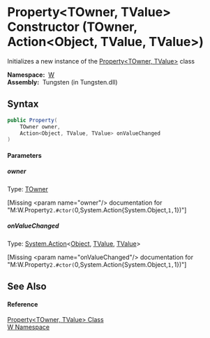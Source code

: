 Property&lt;TOwner, TValue> Constructor (TOwner, Action&lt;Object, TValue, TValue>)
===================================================================================
   Initializes a new instance of the [Property&lt;TOwner, TValue>][1] class

  **Namespace:**  [W][2]  
  **Assembly:**  Tungsten (in Tungsten.dll)

Syntax
------

```csharp
public Property(
	TOwner owner,
	Action<Object, TValue, TValue> onValueChanged
)
```

#### Parameters

##### *owner*
Type: [TOwner][1]  

[Missing &lt;param name="owner"/> documentation for "M:W.Property`2.#ctor(`0,System.Action{System.Object,`1,`1})"]


##### *onValueChanged*
Type: [System.Action][3]&lt;[Object][4], [TValue][1], [TValue][1]>  

[Missing &lt;param name="onValueChanged"/> documentation for "M:W.Property`2.#ctor(`0,System.Action{System.Object,`1,`1})"]



See Also
--------

#### Reference
[Property&lt;TOwner, TValue> Class][1]  
[W Namespace][2]  

[1]: README.md
[2]: ../README.md
[3]: http://msdn.microsoft.com/en-us/library/bb549392
[4]: http://msdn.microsoft.com/en-us/library/e5kfa45b